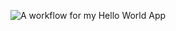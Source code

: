 ![A workflow for my Hello World App](https://github.com/<TemmyComp>/<sem>/actions/workflows/main.yml/badge.svg)